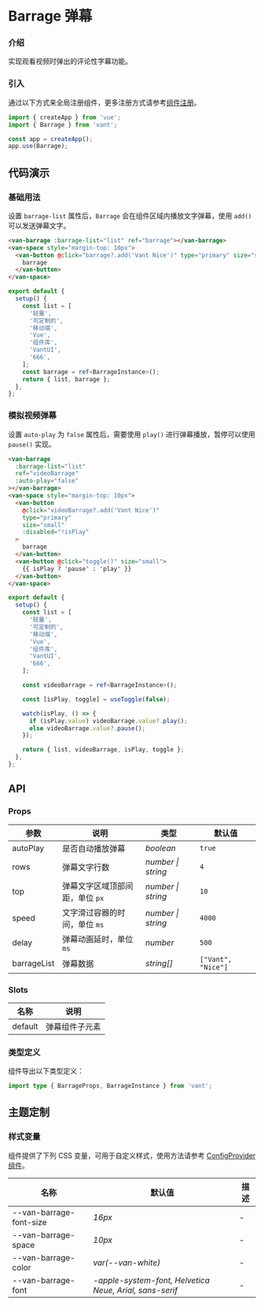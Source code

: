 # Barrage 弹幕

### 介绍

实现观看视频时弹出的评论性字幕功能。

### 引入

通过以下方式来全局注册组件，更多注册方式请参考[组件注册](#/zh-CN/advanced-usage#zu-jian-zhu-ce)。

```js
import { createApp } from 'vue';
import { Barrage } from 'vant';

const app = createApp();
app.use(Barrage);
```

## 代码演示

### 基础用法

设置 `barrage-list` 属性后，`Barrage` 会在组件区域内播放文字弹幕，使用 `add()` 可以发送弹幕文字。

```html
<van-barrage :barrage-list="list" ref="barrage"></van-barrage>
<van-space style="margin-top: 10px">
  <van-button @click="barrage?.add('Vant Nice')" type="primary" size="small">
    barrage
  </van-button>
</van-space>
```

```ts
export default {
  setup() {
    const list = [
      '轻量',
      '可定制的',
      '移动端',
      'Vue',
      '组件库',
      'VantUI',
      '666',
    ];
    const barrage = ref<BarrageInstance>();
    return { list, barrage };
  },
};
```

### 模拟视频弹幕

设置 `auto-play` 为 `false` 属性后，需要使用 `play()` 进行弹幕播放，暂停可以使用 `pause()` 实现。

```html
<van-barrage
  :barrage-list="list"
  ref="videoBarrage"
  :auto-play="false"
></van-barrage>
<van-space style="margin-top: 10px">
  <van-button
    @click="videoBarrage?.add('Vant Nice')"
    type="primary"
    size="small"
    :disabled="!isPlay"
  >
    barrage
  </van-button>
  <van-button @click="toggle()" size="small">
    {{ isPlay ? 'pause' : 'play' }}
  </van-button>
</van-space>
```

```ts
export default {
  setup() {
    const list = [
      '轻量',
      '可定制的',
      '移动端',
      'Vue',
      '组件库',
      'VantUI',
      '666',
    ];

    const videoBarrage = ref<BarrageInstance>();

    const [isPlay, toggle] = useToggle(false);

    watch(isPlay, () => {
      if (isPlay.value) videoBarrage.value?.play();
      else videoBarrage.value?.pause();
    });

    return { list, videoBarrage, isPlay, toggle };
  },
};
```

## API

### Props

| 参数 | 说明 | 类型 | 默认值 |
| --- | --- | --- | --- |
| autoPlay | 是否自动播放弹幕 | _boolean_ | `true` |
| rows | 弹幕文字行数 | _number \| string_ | `4` |
| top | 弹幕文字区域顶部间距，单位 `px` | _number \| string_ | `10` |
| speed | 文字滑过容器的时间，单位 `ms` | _number \| string_ | `4000` |
| delay | 弹幕动画延时，单位 `ms` | _number_ | `500` |
| barrageList | 弹幕数据 | _string[]_ | `["Vant", "Nice"]` |

### Slots

| 名称    | 说明           |
| ------- | -------------- |
| default | 弹幕组件子元素 |

### 类型定义

组件导出以下类型定义：

```ts
import type { BarrageProps, BarrageInstance } from 'vant';
```

## 主题定制

### 样式变量

组件提供了下列 CSS 变量，可用于自定义样式，使用方法请参考 [ConfigProvider 组件](#/zh-CN/config-provider)。

| 名称 | 默认值 | 描述 |
| --- | --- | --- |
| --van-barrage-font-size | _16px_ | - |
| --van-barrage-space | _10px_ | - |
| --van-barrage-color | _var(--van-white)_ | - |
| --van-barrage-font | _-apple-system-font, Helvetica Neue, Arial, sans-serif_ | - |
